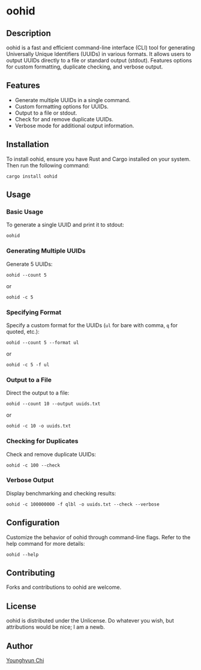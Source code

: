 # oohid

## Description
oohid is a fast and efficient command-line interface (CLI) tool for generating Universally Unique Identifiers (UUIDs) in various formats. It allows users to output UUIDs directly to a file or standard output (stdout). Features options for custom formatting, duplicate checking, and verbose output.

## Features
- Generate multiple UUIDs in a single command.
- Custom formatting options for UUIDs.
- Output to a file or stdout.
- Check for and remove duplicate UUIDs.
- Verbose mode for additional output information.

## Installation
To install oohid, ensure you have Rust and Cargo installed on your system. Then run the following command:

```
cargo install oohid
```

## Usage

### Basic Usage
To generate a single UUID and print it to stdout:

```
oohid
```

### Generating Multiple UUIDs
Generate 5 UUIDs:

```
oohid --count 5
```
or
```
oohid -c 5
```
### Specifying Format
Specify a custom format for the UUIDs (`ul` for bare with comma, `q` for quoted, etc.):

```
oohid --count 5 --format ul
```
or
```
oohid -c 5 -f ul
```
### Output to a File
Direct the output to a file:

```
oohid --count 10 --output uuids.txt
```
or
```
oohid -c 10 -o uuids.txt
```

### Checking for Duplicates
Check and remove duplicate UUIDs:

```
oohid -c 100 --check
```

### Verbose Output
Display benchmarking and checking results:

```
oohid -c 100000000 -f qlbl -o uuids.txt --check --verbose
```

## Configuration
Customize the behavior of oohid through command-line flags. Refer to the help command for more details:

```
oohid --help
```

## Contributing
Forks and contributions to oohid are welcome.

## License
oohid is distributed under the Unlicense. Do whatever you wish, but attributions would be nice; I am a newb.

## Author
[Younghyun Chi](https://www.linkedin.com/in/younghyun-chi-a60b59a9/)